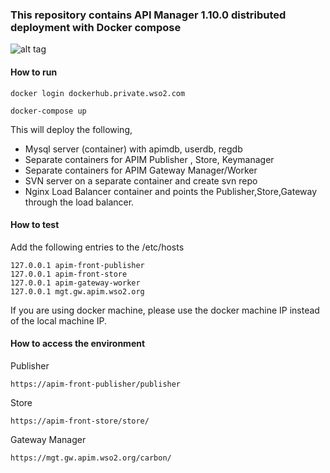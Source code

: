 ### This repository contains API Manager 1.10.0 distributed deployment with Docker compose

![alt tag](https://github.com/wso2-support/deployment-patterns/blob/master/wso2am/1.10/patterns/design/pattern-3.png)

#### How to run

 ```docker login dockerhub.private.wso2.com ```

 ```docker-compose up ```

This will deploy the following,

* Mysql server (container) with apimdb, userdb, regdb
* Separate containers for APIM Publisher , Store, Keymanager
* Separate containers for APIM Gateway Manager/Worker
* SVN server on a separate container and create svn repo
* Nginx Load Balancer container and points the Publisher,Store,Gateway through the load balancer.



#### How to test

Add the following entries to the /etc/hosts
```
127.0.0.1 apim-front-publisher
127.0.0.1 apim-front-store
127.0.0.1 apim-gateway-worker
127.0.0.1 mgt.gw.apim.wso2.org
```
If you are using docker machine, please use the docker machine IP instead of the local machine IP.

#### How to access the environment

Publisher

```
https://apim-front-publisher/publisher
```

Store

```
https://apim-front-store/store/
```


Gateway Manager

```
https://mgt.gw.apim.wso2.org/carbon/
```



